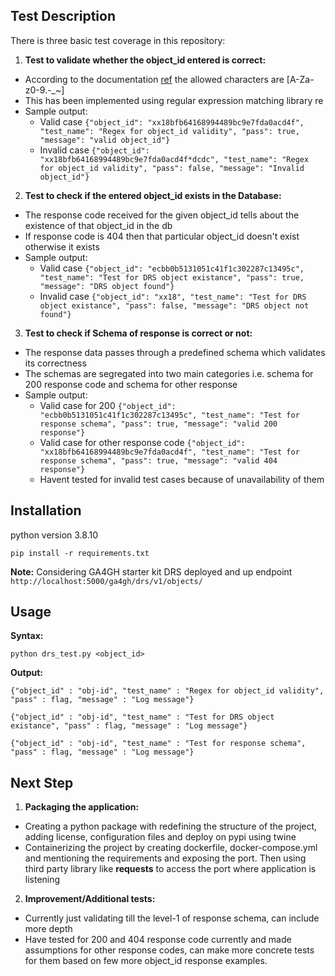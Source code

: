 ## Test Description
There is three basic test coverage in this repository:
1. **Test to validate whether the object_id entered is correct:**
 - According to the documentation [ref](https://ga4gh.github.io/data-repository-service-schemas/preview/release/drs-1.2.0/docs/#:~:text=follows%20these%20guidelines%3A-,DRS%20IDs,-are%20strings%20made) the allowed characters are [A-Za-z0-9.-_~]
 - This has been implemented using regular expression matching library re
 - Sample output:
    - Valid case `{"object_id": "xx18bfb64168994489bc9e7fda0acd4f", "test_name": "Regex for object_id validity", "pass": true, "message": "valid object_id"}`
    - Invalid case `{"object_id": "xx18bfb64168994489bc9e7fda0acd4f*dcdc", "test_name": "Regex for object_id validity", "pass": false, "message": "Invalid object_id"}`


2. **Test to check if the entered object_id exists in the Database:**
 - The response code received for the given object_id tells about the existence of that object_id in the db
 - If response code is 404 then that particular object_id doesn't exist otherwise it exists
 - Sample output:
     - Valid case `{"object_id": "ecbb0b5131051c41f1c302287c13495c", "test_name": "Test for DRS object existance", "pass": true, "message": "DRS object found"}`
     - Invalid case `{"object_id": "xx18", "test_name": "Test for DRS object existance", "pass": false, "message": "DRS object not found"}`


3. **Test to check if Schema of response is correct or not:**
 - The response data passes through a predefined schema which validates its correctness
 - The schemas are segregated into two main categories i.e. schema for 200 response code and schema for other response
 - Sample output:
     - Valid case for 200 `{"object_id": "ecbb0b5131051c41f1c302287c13495c", "test_name": "Test for response schema", "pass": true, "message": "valid 200 response"}`
     - Valid case for other response code `{"object_id": "xx18bfb64168994489bc9e7fda0acd4f", "test_name": "Test for response schema", "pass": true, "message": "valid 404 response"}`
     - Havent tested for invalid test cases because of unavailability of them


## Installation
python version 3.8.10

```
pip install -r requirements.txt
```

**Note:** Considering GA4GH starter kit DRS deployed and up endpoint `http://localhost:5000/ga4gh/drs/v1/objects/`

## Usage
**Syntax:**
```
python drs_test.py <object_id>
```

**Output:**
```
{"object_id" : "obj-id", "test_name" : "Regex for object_id validity", "pass" : flag, "message" : "Log message"}

{"object_id" : "obj-id", "test_name" : "Test for DRS object existance", "pass" : flag, "message" : "Log message"}

{"object_id" : "obj-id", "test_name" : "Test for response schema", "pass" : flag, "message" : "Log message"}
```

## Next Step
1. **Packaging the application:**
  - Creating a python package with redefining the structure of the project, adding license, configuration files and deploy on pypi using twine
  - Containerizing the project by creating dockerfile, docker-compose.yml and mentioning the requirements and exposing the port. Then using third party library like **requests** to access the port where application is listening


2. **Improvement/Additional tests:**
  - Currently just validating till the level-1 of response schema, can include more depth
  - Have tested for 200 and 404 response code currently and made assumptions for other response codes, can make more concrete tests for them based on few more object_id response examples.
